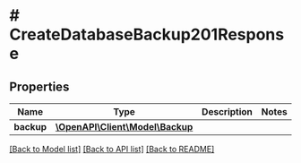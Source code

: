 # # CreateDatabaseBackup201Response

## Properties

Name | Type | Description | Notes
------------ | ------------- | ------------- | -------------
**backup** | [**\OpenAPI\Client\Model\Backup**](Backup.md) |  |

[[Back to Model list]](../../README.md#models) [[Back to API list]](../../README.md#endpoints) [[Back to README]](../../README.md)
